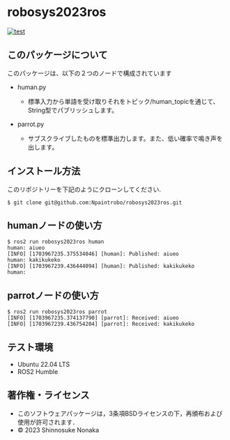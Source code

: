 # robosys2023ros

[![test](https://github.com/Npaintrobo/robosys2023ros/actions/workflows/test.yml/badge.svg)](https://github.com/Npaintrobo/robosys2023ros/actions/workflows/test.yml)

## このパッケージについて
このパッケージは、以下の２つのノードで構成されています
* human.py
	* 標準入力から単語を受け取りそれをトピック/human_topicを通じて、String型でパブリッシュします。

* parrot.py
	* サブスクライブしたものを標準出力します。また、低い確率で鳴き声を出します。


## インストール方法

このリポジトリーを下記のようにクローンしてください.
```
$ git clone git@github.com:Npaintrobo/robosys2023ros.git
```

## humanノードの使い方
```
$ ros2 run robosys2023ros human
human: aiueo
[INFO] [1703967235.375534046] [human]: Published: aiueo
human: kakikukeko
[INFO] [1703967239.436444094] [human]: Published: kakikukeko
human: 
```

## parrotノードの使い方
```
$ ros2 run robosys2023ros parrot
[INFO] [1703967235.374137790] [parrot]: Received: aiueo
[INFO] [1703967239.436754204] [parrot]: Received: kakikukeko
```

## テスト環境

* Ubuntu 22.04 LTS
* ROS2 Humble

## 著作権・ライセンス

* このソフトウェアパッケージは，3条項BSDライセンスの下，再頒布および使用が許可されます．
* © 2023 Shinnosuke Nonaka

